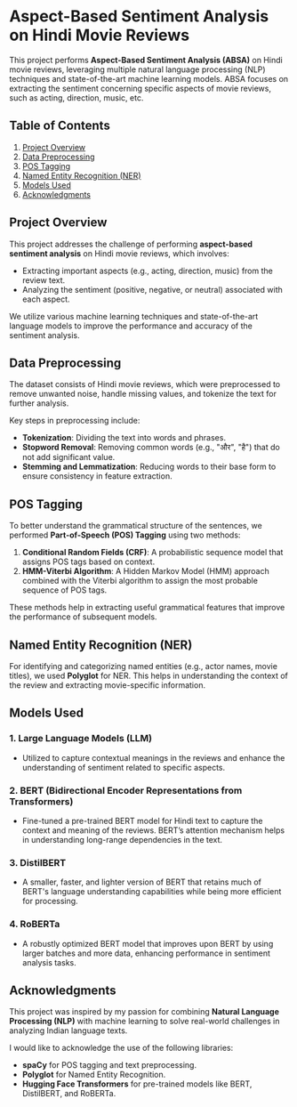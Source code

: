 # Aspect-Based Sentiment Analysis on Hindi Movie Reviews

This project performs **Aspect-Based Sentiment Analysis (ABSA)** on Hindi movie reviews, leveraging multiple natural language processing (NLP) techniques and state-of-the-art machine learning models. ABSA focuses on extracting the sentiment concerning specific aspects of movie reviews, such as acting, direction, music, etc.

## Table of Contents
1. [Project Overview](#project-overview)
2. [Data Preprocessing](#data-preprocessing)
3. [POS Tagging](#pos-tagging)
4. [Named Entity Recognition (NER)](#named-entity-recognition-ner)
5. [Models Used](#models-used)
6. [Acknowledgments](#acknowledgments)

## Project Overview

This project addresses the challenge of performing **aspect-based sentiment analysis** on Hindi movie reviews, which involves:
- Extracting important aspects (e.g., acting, direction, music) from the review text.
- Analyzing the sentiment (positive, negative, or neutral) associated with each aspect.

We utilize various machine learning techniques and state-of-the-art language models to improve the performance and accuracy of the sentiment analysis.

## Data Preprocessing

The dataset consists of Hindi movie reviews, which were preprocessed to remove unwanted noise, handle missing values, and tokenize the text for further analysis.

Key steps in preprocessing include:
- **Tokenization**: Dividing the text into words and phrases.
- **Stopword Removal**: Removing common words (e.g., "और", "है") that do not add significant value.
- **Stemming and Lemmatization**: Reducing words to their base form to ensure consistency in feature extraction.

## POS Tagging

To better understand the grammatical structure of the sentences, we performed **Part-of-Speech (POS) Tagging** using two methods:
1. **Conditional Random Fields (CRF)**: A probabilistic sequence model that assigns POS tags based on context.
2. **HMM-Viterbi Algorithm**: A Hidden Markov Model (HMM) approach combined with the Viterbi algorithm to assign the most probable sequence of POS tags.

These methods help in extracting useful grammatical features that improve the performance of subsequent models.

## Named Entity Recognition (NER)

For identifying and categorizing named entities (e.g., actor names, movie titles), we used **Polyglot** for NER. This helps in understanding the context of the review and extracting movie-specific information.

## Models Used

### 1. **Large Language Models (LLM)**
   - Utilized to capture contextual meanings in the reviews and enhance the understanding of sentiment related to specific aspects.

### 2. **BERT (Bidirectional Encoder Representations from Transformers)**
   - Fine-tuned a pre-trained BERT model for Hindi text to capture the context and meaning of the reviews. BERT’s attention mechanism helps in understanding long-range dependencies in the text.

### 3. **DistilBERT**
   - A smaller, faster, and lighter version of BERT that retains much of BERT's language understanding capabilities while being more efficient for processing.

### 4. **RoBERTa**
   - A robustly optimized BERT model that improves upon BERT by using larger batches and more data, enhancing performance in sentiment analysis tasks.

## Acknowledgments

This project was inspired by my passion for combining **Natural Language Processing (NLP)** with machine learning to solve real-world challenges in analyzing Indian language texts.

I would like to acknowledge the use of the following libraries:
- **spaCy** for POS tagging and text preprocessing.
- **Polyglot** for Named Entity Recognition.
- **Hugging Face Transformers** for pre-trained models like BERT, DistilBERT, and RoBERTa.
